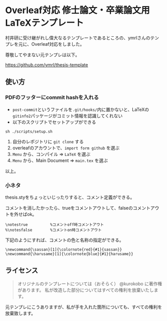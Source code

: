 # Overleaf対応 修士論文・卒業論文用LaTeXテンプレート

村井研に受け継がれし偉大なるテンプレートであるところの、ymrlさんのテンプレを元に、Overleaf対応をしました。

尊敬してやまない元テンプレは以下。

https://github.com/ymrl/thesis-template

## 使い方

### PDFのフッターにcommit hashを入れる

- `post-commit`というファイルを`.git/hooks/`内に置かないと、LaTeXの`gitinfo2`パッケージがコミット情報を認識してくれない
- 以下のスクリプトでセットアップができる

```
sh ./scripts/setup.sh
```

1. 自分のレポジトリに `git clone` する
2. overleafのアカウントで、`import form github` を選ぶ
3. `Menu` から、コンパイル => `LaTeX` を選ぶ
4. `Menu` から、Main Document => `main.tex` を選ぶ

以上。

### 小ネタ
thesis.styをちょっといじったりすると、コメント定義ができる。

コメントを消したかったら、trueをコメントアウトして、falseのコメントアウトを外せばok。
```
\notestrue          %コメントoff時コメントアウト
%\notesfalse        %コメントon時コメントアウト
```

下記のようにすれば、コメントの色と名称の指定ができる。
```
\newcommand{\sassan}[1]{\colornote{red}{#1}{sassan}}
\newcommand{\harusame}[1]{\colornote{blue}{#1}{harusame}}
```

## ライセンス
>オリジナルのテンプレートについては（おそらく） @kurokobo に著作権があります。
>私が改造した部分についてはすべての権利を放棄いたします。

元テンプレにこうありますが、私が手を入れた箇所についても、すべての権利を放棄致します。
